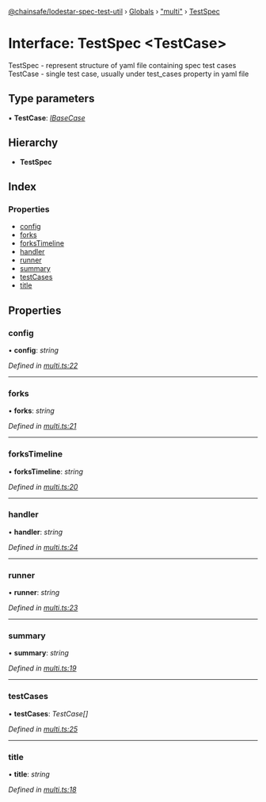 [@chainsafe/lodestar-spec-test-util](../README.md) › [Globals](../globals.md) › ["multi"](../modules/_multi_.md) › [TestSpec](_multi_.testspec.md)

# Interface: TestSpec <**TestCase**>

TestSpec - represent structure of yaml file containing spec test cases
TestCase - single test case, usually under test_cases property in yaml file

## Type parameters

▪ **TestCase**: *[IBaseCase](_multi_.ibasecase.md)*

## Hierarchy

* **TestSpec**

## Index

### Properties

* [config](_multi_.testspec.md#config)
* [forks](_multi_.testspec.md#forks)
* [forksTimeline](_multi_.testspec.md#forkstimeline)
* [handler](_multi_.testspec.md#handler)
* [runner](_multi_.testspec.md#runner)
* [summary](_multi_.testspec.md#summary)
* [testCases](_multi_.testspec.md#testcases)
* [title](_multi_.testspec.md#title)

## Properties

###  config

• **config**: *string*

*Defined in [multi.ts:22](https://github.com/ChainSafe/lodestar/blob/d092a7def/packages/lodestar-spec-test-util/src/multi.ts#L22)*

___

###  forks

• **forks**: *string*

*Defined in [multi.ts:21](https://github.com/ChainSafe/lodestar/blob/d092a7def/packages/lodestar-spec-test-util/src/multi.ts#L21)*

___

###  forksTimeline

• **forksTimeline**: *string*

*Defined in [multi.ts:20](https://github.com/ChainSafe/lodestar/blob/d092a7def/packages/lodestar-spec-test-util/src/multi.ts#L20)*

___

###  handler

• **handler**: *string*

*Defined in [multi.ts:24](https://github.com/ChainSafe/lodestar/blob/d092a7def/packages/lodestar-spec-test-util/src/multi.ts#L24)*

___

###  runner

• **runner**: *string*

*Defined in [multi.ts:23](https://github.com/ChainSafe/lodestar/blob/d092a7def/packages/lodestar-spec-test-util/src/multi.ts#L23)*

___

###  summary

• **summary**: *string*

*Defined in [multi.ts:19](https://github.com/ChainSafe/lodestar/blob/d092a7def/packages/lodestar-spec-test-util/src/multi.ts#L19)*

___

###  testCases

• **testCases**: *TestCase[]*

*Defined in [multi.ts:25](https://github.com/ChainSafe/lodestar/blob/d092a7def/packages/lodestar-spec-test-util/src/multi.ts#L25)*

___

###  title

• **title**: *string*

*Defined in [multi.ts:18](https://github.com/ChainSafe/lodestar/blob/d092a7def/packages/lodestar-spec-test-util/src/multi.ts#L18)*

